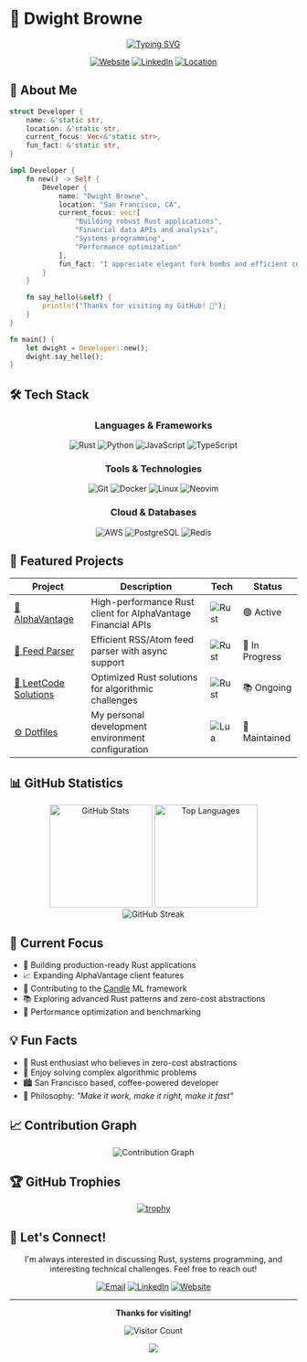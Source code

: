# 🦀 Dwight Browne

<div align="center">

  [![Typing SVG](https://readme-typing-svg.herokuapp.com?font=Fira+Code&pause=1000&color=F74C00&center=true&vCenter=true&width=435&lines=Senior+Engineer+Focusing+on+Rust+Development;Systems+Developer;Open+Source+Contributor;:()+%7B+:%7C%3A%26+%7D%3B%3A)](https://git.io/typing-svg)

  [![Website](https://img.shields.io/badge/Website-dwightjbrowne.com-blue?style=for-the-badge&logo=google-chrome)](https://www.dwightjbrowne.com/)
  [![LinkedIn](https://img.shields.io/badge/LinkedIn-Connect-0077B5?style=for-the-badge&logo=linkedin)](https://www.linkedin.com/in/dwightbrowne/)
  [![Location](https://img.shields.io/badge/📍-San_Francisco,_CA-red?style=for-the-badge)](https://github.com/dbrowne)

</div>

## 👋 About Me

```rust
struct Developer {
    name: &'static str,
    location: &'static str,
    current_focus: Vec<&'static str>,
    fun_fact: &'static str,
}

impl Developer {
    fn new() -> Self {
        Developer {
            name: "Dwight Browne",
            location: "San Francisco, CA",
            current_focus: vec![
                "Building robust Rust applications",
                "Financial data APIs and analysis",
                "Systems programming",
                "Performance optimization"
            ],
            fun_fact: "I appreciate elegant fork bombs and efficient code equally"
        }
    }

    fn say_hello(&self) {
        println!("Thanks for visiting my GitHub! 🚀");
    }
}

fn main() {
    let dwight = Developer::new();
    dwight.say_hello();
}
```



## 🛠️  Tech Stack

<div align="center">

### Languages & Frameworks
![Rust](https://img.shields.io/badge/Rust-000000?style=for-the-badge&logo=rust&logoColor=white)
![Python](https://img.shields.io/badge/Python-3776AB?style=for-the-badge&logo=python&logoColor=white)
![JavaScript](https://img.shields.io/badge/JavaScript-F7DF1E?style=for-the-badge&logo=javascript&logoColor=black)
![TypeScript](https://img.shields.io/badge/TypeScript-007ACC?style=for-the-badge&logo=typescript&logoColor=white)

### Tools & Technologies
![Git](https://img.shields.io/badge/Git-F05032?style=for-the-badge&logo=git&logoColor=white)
![Docker](https://img.shields.io/badge/Docker-2496ED?style=for-the-badge&logo=docker&logoColor=white)
![Linux](https://img.shields.io/badge/Linux-FCC624?style=for-the-badge&logo=linux&logoColor=black)
![Neovim](https://img.shields.io/badge/Neovim-57A143?style=for-the-badge&logo=neovim&logoColor=white)

### Cloud & Databases
![AWS](https://img.shields.io/badge/AWS-232F3E?style=for-the-badge&logo=amazon-aws&logoColor=white)
![PostgreSQL](https://img.shields.io/badge/PostgreSQL-316192?style=for-the-badge&logo=postgresql&logoColor=white)
![Redis](https://img.shields.io/badge/Redis-DC382D?style=for-the-badge&logo=redis&logoColor=white)

</div>

## 🚀 Featured Projects

<div align="center">

| Project | Description | Tech | Status |
|---------|-------------|------|---------|
| [🏦 AlphaVantage](https://github.com/dbrowne/AlphaVantage) | High-performance Rust client for AlphaVantage Financial APIs | ![Rust](https://img.shields.io/badge/-Rust-000000?style=flat-square&logo=rust) | 🟢 Active |
| [📰 Feed Parser](https://github.com/dbrowne/feed_parser) | Efficient RSS/Atom feed parser with async support | ![Rust](https://img.shields.io/badge/-Rust-000000?style=flat-square&logo=rust) | 🔄 In Progress |
| [🧩 LeetCode Solutions](https://github.com/dbrowne/leetcode_1) | Optimized Rust solutions for algorithmic challenges | ![Rust](https://img.shields.io/badge/-Rust-000000?style=flat-square&logo=rust) | 📚 Ongoing |
| [⚙️ Dotfiles](https://github.com/dbrowne/dotfiles) | My personal development environment configuration | ![Lua](https://img.shields.io/badge/-Lua-2C2D72?style=flat-square&logo=lua) | 🔧 Maintained |

</div>

## 📊 GitHub Statistics

<div align="center">
  <img src="https://github-readme-stats.vercel.app/api?username=dbrowne&show_icons=true&theme=radical&hide_border=true&count_private=true" alt="GitHub Stats" height="180px"/>
  <img src="https://github-readme-stats.vercel.app/api/top-langs/?username=dbrowne&layout=compact&theme=radical&hide_border=true&langs_count=8" alt="Top Languages" height="180px"/>
</div>

<div align="center">
  <img src="https://github-readme-streak-stats.herokuapp.com/?user=dbrowne&theme=radical&hide_border=true" alt="GitHub Streak" />
</div>

## 🎯 Current Focus

- 🔨 Building production-ready Rust applications
- 📈 Expanding AlphaVantage client features
- 🤝 Contributing to the [Candle](https://github.com/huggingface/candle) ML framework
- 📚 Exploring advanced Rust patterns and zero-cost abstractions
- 🚀 Performance optimization and benchmarking

## 💡 Fun Facts

- 🦀 Rust enthusiast who believes in zero-cost abstractions
- 🧮 Enjoy solving complex algorithmic problems
- 🏙️  San Francisco based, coffee-powered developer
- 🎯 Philosophy: *"Make it work, make it right, make it fast"*

## 📈 Contribution Graph

<div align="center">
  <img src="https://github-readme-activity-graph.vercel.app/graph?username=dbrowne&theme=redical&hide_border=true&area=true" alt="Contribution Graph" />
</div>





## 🏆 GitHub Trophies

<div align="center">

[![trophy](https://github-profile-trophy.vercel.app/?username=dbrowne&theme=radical&no-frame=true&column=7)](https://github.com/ryo-ma/github-profile-trophy)

</div>

## 💬 Let's Connect!

<div align="center">

I'm always interested in discussing Rust, systems programming, and interesting technical challenges. Feel free to reach out!

[![Email](https://img.shields.io/badge/Email-Contact_Me-D14836?style=for-the-badge&logo=gmail&logoColor=white)](mailto:your.email@example.com)
[![LinkedIn](https://img.shields.io/badge/LinkedIn-Let's_Connect-0077B5?style=for-the-badge&logo=linkedin)](https://www.linkedin.com/in/dwightbrowne/)
[![Website](https://img.shields.io/badge/Portfolio-Visit_Site-4285F4?style=for-the-badge&logo=google-chrome)](https://www.dwightjbrowne.com/)

</div>

---

<div align="center">

  **Thanks for visiting!**

  ![Visitor Count](https://profile-counter.glitch.me/dbrowne/count.svg)

  <img src="https://raw.githubusercontent.com/Trilokia/Trilokia/379277808c61ef204768a61bbc5d25bc7798ccf1/bottom_header.svg" />

</div>

                                                                                 




